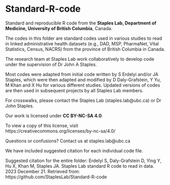 # Standard-R-code
<p>Standard and reproducible R code from the <b>Staples Lab, Department of Medicine, University of British Columbia</b>, Canada.</p>
<p>The codes in this folder are standard codes used in various studies to read in linked administrative health datasets (e.g., DAD, MSP, PharmaNet, Vital Statistics, Census, NACRS) from the province of British Columbia in Canada.</p>
<p>The research team at Staples Lab work collaboratively to develop code under the supervision of Dr John A Staples.</p>
<p>Most codes were adapted from initial code written by S Erdelyi and/or JA Staples, which were then adapted 
and modified by D Daly-Grafstein, Y Yu, M Khan and X Hu for various different studies. Updated versions of codes
are then used in subsequent projects by all Staples Lab members.</p> 
<p>For crosswalks, please contact the Staples Lab (staples.lab@ubc.ca) or Dr John Staples.</p>

<p>Our work is licensed under <b>CC BY-NC-SA 4.0</b>.</p> 
<p>To view a copy of this license, visit https://creativecommons.org/licenses/by-nc-sa/4.0/</p>
<p>Questions or confusions? Contact us at staples.lab@ubc.ca </p>

<p>We have included suggested citation for each individual code file.</p>
<p>Suggested citation for the entire folder: Erdelyi S, Daly-Grafstein D, Ying Y, Hu X, Khan M, Staples JA. Staples Lab standard R code to read in data. 2023 December 21. Retrieved from: https://github.com/StaplesLab/Standard-R-code</p>
